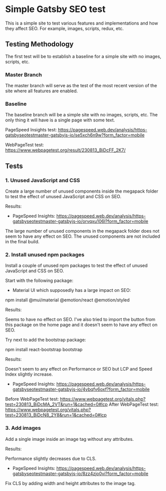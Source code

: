 # Simple Gatsby SEO test

This is a simple site to test various features and implementations and how they affect SEO. For example, images, scripts, redux, etc.

## Testing Methodology

The first test will be to establish a baseline for a simple site with no images, scripts, etc.

### Master Branch

The master branch will serve as the test of the most recent version of the site where all features are enabled.

### Baseline

The baseline branch will be a simple site with no images, scripts, etc. The only thing it will have is a single page with some text.

PageSpeed Insights test: https://pagespeed.web.dev/analysis/https-gatsbyseotestmaster-gatsbyjs-io/se5xch6n9w?form_factor=mobile

WebPageTest test: https://www.webpagetest.org/result/230813_BiDcFF_2K7/

## Tests

### 1. Unused JavaScript and CSS

Create a large number of unused components inside the megapack folder to test the effect of unused JavaScript and CSS on SEO.

Results:

- PageSpeed Insights: https://pagespeed.web.dev/analysis/https-gatsbyseotestmaster-gatsbyjs-io/orvqxu106l?form_factor=mobile

The large number of unused components in the megapack folder does not seem to have any effect on SEO. The unused components are not included in the final build.

### 2. Install unused npm packages

Install a couple of unused npm packages to test the effect of unused JavaScript and CSS on SEO.

Start with the following package:

- Material UI which supposedly has a large impact on SEO:

npm install @mui/material @emotion/react @emotion/styled

Results:

Seems to have no effect on SEO. I've also tried to import the button from this package on the home page and it doesn't seem to have any effect on SEO.

Try next to add the bootstrap package:

npm install react-bootstrap bootstrap

Results:

Doesn't seem to any effect on Performance or SEO but LCP and Speed Index slightly increase.

- PageSpeed Insights: https://pagespeed.web.dev/analysis/https-gatsbyseotestmaster-gatsbyjs-io/4vbqfv6oxf?form_factor=mobile

Before WebPageTest test: https://www.webpagetest.org/vitals.php?test=230813_BiDcMA_2VT&run=1&cached=0#lcp
After WebPageTest test: https://www.webpagetest.org/vitals.php?test=230813_BiDcN8_2Y8&run=1&cached=0#lcp

### 3. Add images

Add a single image inside an image tag without any attributes.

Results:

Performance slightly decreases due to CLS.

- PageSpeed Insights: https://pagespeed.web.dev/analysis/https-gatsbyseotestmaster-gatsbyjs-io/8zz4zjo0vi?form_factor=mobile

Fix CLS by adding width and height attributes to the image tag.
